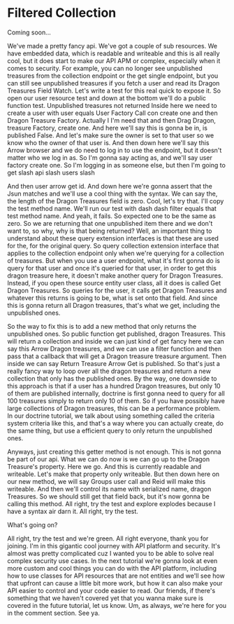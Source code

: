 # Filtered Collection

Coming soon...

We've made a pretty fancy api. We've got a couple of sub resources. We have embedded data, which is readable and writeable and this is all really cool, but it does start to make our API APM or complex, especially when it comes to security. For example, you can no longer see unpublished treasures from the collection endpoint or the get single endpoint, but you can still see unpublished treasures if you fetch a user and read its Dragon Treasures Field Watch. Let's write a test for this real quick to expose it. So open our user resource test and down at the bottom we'll do a public function test. Unpublished treasures not returned Inside here we need to create a user with user equals User Factory Call con create one and then Dragon Treasure Factory. Actually I I'm need that and then Drag Dragon, treasure Factory, create one. And here we'll say this is gonna be in, is published False. And let's make sure the owner is set to that user so we know who the owner of that user is. And then down here we'll say this Arrow browser and we do need to log in to use the endpoint, but it doesn't matter who we log in as. So I'm gonna say acting as, and we'll say user factory create one. So I'm logging in as someone else, but then I'm going to get slash api slash users slash

And then user arrow get id. And down here we're gonna assert that the Jsun matches and we'll use a cool thing with the syntax. We can say the, the length of the Dragon Treasures field is zero. Cool, let's try that. I'll copy the test method name. We'll run our test with dash dash filter equals that test method name. And yeah, it fails. So expected one to be the same as zero. So we are returning that one unpublished item there and we don't want to, so why, why is that being returned? Well, an important thing to understand about these query extension interfaces is that these are used for the, for the original query. So query collection extension interface that applies to the collection endpoint only when we're querying for a collection of treasures. But when you use a user endpoint, what it's first gonna do is query for that user and once it's queried for that user, in order to get this dragon treasure here, it doesn't make another query for Dragon Treasures. Instead, if you open these source entity user class, all it does is called Get Dragon Treasures. So queries for the user, it calls get Dragon Treasures and whatever this returns is going to be, what is set onto that field. And since this is gonna return all Dragon treasures, that's what we get, including the unpublished ones.

So the way to fix this is to add a new method that only returns the unpublished ones. So public function get published, dragon Treasures. This will return a collection and inside we can just kind of get fancy here we can say this Arrow Dragon treasures, and we can use a filter function and then pass that a callback that will get a Dragon treasure treasure argument. Then inside we can say Return Treasure Arrow Get is published. So that's just a really fancy way to loop over all the dragon treasures and return a new collection that only has the published ones. By the way, one downside to this approach is that if a user has a hundred Dragon treasures, but only 10 of them are published internally, doctrine is first gonna need to query for all 100 treasures simply to return only 10 of them. So if you have possibly have large collections of Dragon treasures, this can be a performance problem. In our doctrine tutorial, we talk about using something called the criteria system criteria like this, and that's a way where you can actually create, do the same thing, but use a efficient query to only return the unpublished ones.

Anyways, just creating this getter method is not enough. This is not gonna be part of our api. What we can do now is we can go up to the Dragon Treasure's property. Here we go. And this is currently readable and writeable. Let's make that property only writeable. But then down here on our new method, we will say Groups user call and Reid will make this writeable. And then we'll control its name with serialized name, dragon Treasures. So we should still get that field back, but it's now gonna be calling this method. All right, try the test and explore explodes because I have a syntax air darn it. All right, try the test.

What's going on?

All right, try the test and we're green. All right everyone, thank you for joining. I'm in this gigantic cool journey with API platform and security. It's almost was pretty complicated cuz I wanted you to be able to solve real complex security use cases. In the next tutorial we're gonna look at even more custom and cool things you can do with the API platform, including how to use classes for API resources that are not entities and we'll see how that upfront can cause a little bit more work, but how it can also make your API easier to control and your code easier to read. Our friends, if there's something that we haven't covered yet that you wanna make sure is covered in the future tutorial, let us know. Um, as always, we're here for you in the comment section. See ya.

